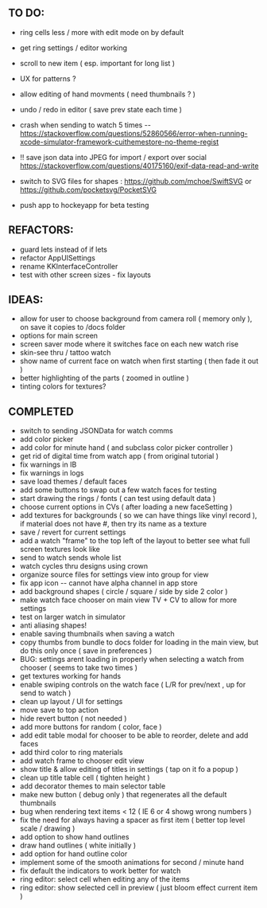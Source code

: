## TO DO:
- ring cells less / more with edit mode on by default

- get ring settings / editor working
- scroll to new item ( esp. important for long list )
- UX for patterns ?

- allow editing of hand movments ( need thumbnails ? )
- undo / redo in editor ( save prev state each time )

- crash when sending to watch 5 times -- https://stackoverflow.com/questions/52860566/error-when-running-xcode-simulator-framework-cuithemestore-no-theme-regist
- !! save json data into JPEG for import / export over social  https://stackoverflow.com/questions/40175160/exif-data-read-and-write
- switch to SVG files for shapes : https://github.com/mchoe/SwiftSVG or https://github.com/pocketsvg/PocketSVG
- push app to hockeyapp for beta testing

## REFACTORS:
- guard lets instead of if lets
- refactor AppUISettings
- rename KKInterfaceController
- test with other screen sizes - fix layouts

## IDEAS:
- allow for user to choose background from camera roll ( memory only ), on save it copies to /docs folder
- options for main screen
- screen saver mode where it switches face on each new watch rise
- skin-see thru / tattoo watch
- show name of current face on watch when first starting ( then fade it out )
- better highlighting of the parts ( zoomed in outline )
- tinting colors for textures?

## COMPLETED
- switch to sending JSONData for watch comms
- add color picker
- add color for minute hand ( and subclass color picker controller )
- get rid of digital time from watch app ( from original tutorial )
- fix warnings in IB 
- fix warnings in logs
- save load themes / default faces
- add some buttons to swap out a few watch faces for testing
- start drawing the rings / fonts ( can test using default data )
- choose current options in CVs ( after loading a new faceSetting )
- add textures for backgrounds ( so we can have things like vinyl record ), if material does not have #, then try its name as a texture
- save / revert for current settings
- add a watch "frame" to the top left of the layout to better see what full screen textures look like
- send to watch sends whole list
- watch cycles thru designs using crown
- organize source files for settings view into group for view 
- fix app icon -- cannot have alpha channel in app store 
- add background shapes ( circle / square / side by side 2 color )
- make watch face chooser on main view TV + CV to allow for more settings 
- test on larger watch in simulator
- anti aliasing shapes!
- enable saving thumbnails when saving a watch
- copy thumbs from bundle to docs folder for loading in the main view, but do this only once ( save in preferences )
- BUG: settings arent loading in properly when selecting a watch from chooser ( seems to take two times )
- get textures working for hands
- enable swiping controls on the watch face ( L/R for prev/next , up for send to watch )
- clean up layout / UI for settings 
- move save to top action
- hide revert button ( not needed )
- add more buttons for random ( color, face )
- add edit table modal for chooser to be able to reorder, delete and add faces
- add third color to ring materials
- add watch frame to chooser edit view
- show title & allow editing of titles in settings ( tap on it fo a popup )
- clean up title table cell ( tighten height )
- add decorator themes to main selector table
- make new button ( debug only )  that regenerates all the default thumbnails
- bug when rendering text items < 12 ( IE 6 or 4 showg wrong numbers )
- fix the need for always having a spacer as first item ( better top level scale / drawing ) 
- add option to show hand outlines
- draw hand outlines ( white initially )
- add option for hand outline color
- implement some of the smooth animations for second / minute hand
- fix default the indicators to work better for watch
- ring editor: select cell when editing any of the items
- ring editor: show selected cell in preview ( just bloom effect current item )


